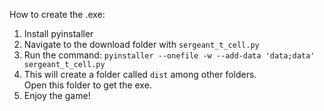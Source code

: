 How to create the .exe:
1. Install pyinstaller
2. Navigate to the download folder with `sergeant_t_cell.py`
3. Run the command:
`pyinstaller --onefile -w --add-data 'data;data' sergeant_t_cell.py`
4. This will create a folder called `dist` among other folders.  
Open this folder to get the exe.
5. Enjoy the game!
